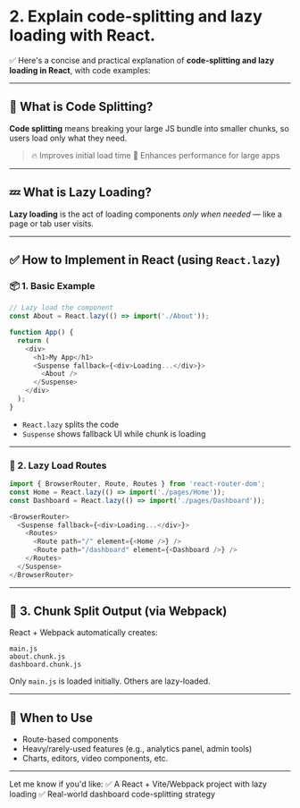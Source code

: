 # 2. **Explain code-splitting and lazy loading with React.**

✅ Here's a concise and practical explanation of **code-splitting and lazy loading in React**, with code examples:

---

## 🧩 What is Code Splitting?

**Code splitting** means breaking your large JS bundle into smaller chunks, so users load only what they need.

> 🔥 Improves initial load time
> 🚀 Enhances performance for large apps

---

## 💤 What is Lazy Loading?

**Lazy loading** is the act of loading components *only when needed* — like a page or tab user visits.

---

## ✅ How to Implement in React (using `React.lazy`)

### 📦 1. **Basic Example**

```js
// Lazy load the component
const About = React.lazy(() => import('./About'));

function App() {
  return (
    <div>
      <h1>My App</h1>
      <Suspense fallback={<div>Loading...</div>}>
        <About />
      </Suspense>
    </div>
  );
}
```

* `React.lazy` splits the code
* `Suspense` shows fallback UI while chunk is loading

---

### 🧭 2. **Lazy Load Routes**

```js
import { BrowserRouter, Route, Routes } from 'react-router-dom';
const Home = React.lazy(() => import('./pages/Home'));
const Dashboard = React.lazy(() => import('./pages/Dashboard'));

<BrowserRouter>
  <Suspense fallback={<div>Loading...</div>}>
    <Routes>
      <Route path="/" element={<Home />} />
      <Route path="/dashboard" element={<Dashboard />} />
    </Routes>
  </Suspense>
</BrowserRouter>
```

---

## 🧪 3. **Chunk Split Output (via Webpack)**

React + Webpack automatically creates:

```
main.js
about.chunk.js
dashboard.chunk.js
```

Only `main.js` is loaded initially. Others are lazy-loaded.

---

## 🎯 When to Use

* Route-based components
* Heavy/rarely-used features (e.g., analytics panel, admin tools)
* Charts, editors, video components, etc.

---

Let me know if you'd like:
✅ A React + Vite/Webpack project with lazy loading
✅ Real-world dashboard code-splitting strategy
